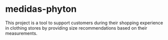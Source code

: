# medidas-phyton
This project is a tool to support customers during their shopping experience in clothing stores by providing size recommendations based on their measurements.

